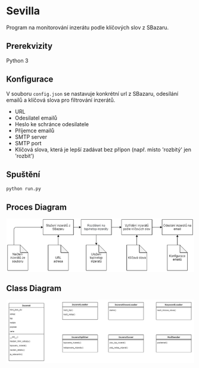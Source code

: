 ﻿# Sevilla
Program na monitorování inzerátu podle klíčových slov z SBazaru.

## Prerekvizity
Python 3

## Konfigurace
V souboru `config.json` se nastavuje konkrétní url z SBazaru, odesílání emailů a klíčová slova pro filtrování inzerátů.
* URL
* Odesilatel emailů
* Heslo ke schránce odesilatele
* Příjemce emailů
* SMTP server
* SMTP port
* Klíčová slova, která je lepší zadávat bez přípon (např. místo 'rozbitý' jen 'rozbit')

## Spuštění
```
python run.py
```
## Proces Diagram
![SevillaProcesDiagram](pictures/SevillaProcesDiagram.png "Sevilla Proces Diagram")

## Class Diagram
![SevillaClassDiagram](pictures/SevillaClassDiagram.png "Sevilla Class Diagram")
